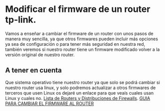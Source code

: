 # Modificar el firmware de un router tp-link.
Vamos a enseñar a cambiar el firmware de un router con unos pasos de manera muy sencilla, ya que otros firmwares pueden incluir más opciones ya sea de configuración o para tener más seguridad en nuestra red, también veremos si nuestro router tiene un firmware modificado volver a la versión original de nuestro router.
## A tener en cuenta
Que sistema operativo tiene nuestro router ya que solo se podrá cambiar si nuestro router usa linux, y solo podremos actualizar a otros firmwares de terceros que usen Linux os dejaré un enlace para que veaís cuales usan Linux y cuales no.
[Lista de Routers y Distribuciones de Firewalls](https://en.wikipedia.org/wiki/List_of_router_and_firewall_distributions).
[GUIA PARA CAMBIAR EL FIRMWARE AL ROUTER]()
